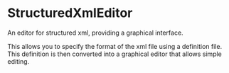 # StructuredXmlEditor
An editor for structured xml, providing a graphical interface.

This allows you to specify the format of the xml file using a definition file. This definition is then converted into a graphical editor that allows simple editing.


